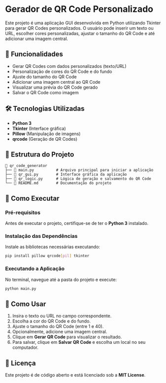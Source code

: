 # Gerador de QR Code Personalizado

Este projeto é uma aplicação GUI desenvolvida em Python utilizando Tkinter para gerar QR Codes personalizados. O usuário pode inserir um texto ou URL, escolher cores personalizadas, ajustar o tamanho do QR Code e até adicionar uma imagem central.

## 📌 Funcionalidades
- Gerar QR Codes com dados personalizados (texto/URL)
- Personalização de cores do QR Code e do fundo
- Ajuste do tamanho do QR Code
- Adicionar uma imagem central ao QR Code
- Visualizar uma prévia do QR Code gerado
- Salvar o QR Code como imagem

## 🛠️ Tecnologias Utilizadas
- **Python 3**
- **Tkinter** (Interface gráfica)
- **Pillow** (Manipulação de imagens)
- **qrcode** (Geração de QR Codes)

## 📂 Estrutura do Projeto
```
📂 qr_code_generator
├── 📄 main.py          # Arquivo principal para iniciar a aplicação
├── 📄 qr_gui.py        # Interface gráfica da aplicação
├── 📄 qr_logic.py      # Lógica de geração e salvamento do QR Code
└── 📄 README.md        # Documentação do projeto
```

## 🚀 Como Executar
### Pré-requisitos
Antes de executar o projeto, certifique-se de ter o **Python 3** instalado.

### Instalação das Dependências
Instale as bibliotecas necessárias executando:
```sh
pip install pillow qrcode[pil] tkinter
```

### Executando a Aplicação
No terminal, navegue até a pasta do projeto e execute:
```sh
python main.py
```

## 🎨 Como Usar
1. Insira o texto ou URL no campo correspondente.
2. Escolha a cor do QR Code e do fundo.
3. Ajuste o tamanho do QR Code (entre 1 e 40).
4. Opcionalmente, adicione uma imagem central.
5. Clique em **Gerar QR Code** para visualizar o resultado.
6. Para salvar, clique em **Salvar QR Code** e escolha um local no seu computador.

## 📜 Licença
Este projeto é de código aberto e está licenciado sob a **MIT License**.
